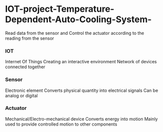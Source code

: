 # IOT-project-Temperature-Dependent-Auto-Cooling-System-
Read data from the sensor and Control the actuator according to the reading from the sensor

### IOT
Internet Of Things
     Creating an interactive environment
     Network of devices connected together
     
     
### Sensor
  Electronic element
  Converts physical quantity into electrical signals 
  Can be analog or digital
  
  
###  Actuator
  Mechanical/Electro-mechanical device
  Converts energy into motion
  Mainly used to provide controlled motion to other components
